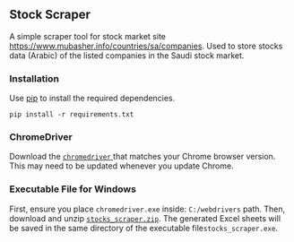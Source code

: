 ## Stock Scraper
A simple scraper tool for stock market site https://www.mubasher.info/countries/sa/companies. Used to store stocks data (Arabic) of the listed companies in the Saudi stock market.

### Installation
Use [pip](https://pip.pypa.io/en/stable/) to install the required dependencies.

```
pip install -r requirements.txt
```

### ChromeDriver
Download the [`chromedriver` ](https://chromedriver.chromium.org/downloads) that matches your Chrome browser version. This may need to be updated whenever you update Chrome.

### Executable File for Windows
First, ensure you place ```chromedriver.exe``` inside: ```C:/webdrivers``` path. Then, download and unzip [```stocks_scraper.zip```](https://drive.google.com/open?id=1DKqmhe_eq_i7rxcloq218ps1N3BKNWuH). The generated Excel sheets will be saved in the same directory of the executable file```stocks_scraper.exe```.
